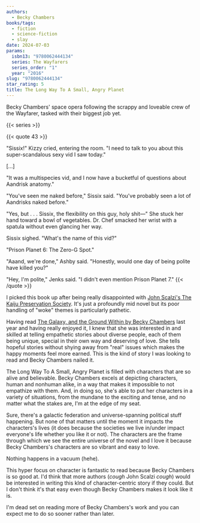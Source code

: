 ```yaml
---
authors:
  - Becky Chambers
books/tags:
  - fiction
  - science-fiction
  - slay
date: 2024-07-03
params:
  isbn13: "9780062444134"
  series: The Wayfarers
  series_order: "1"
  year: "2016"
slug: "9780062444134"
star_rating: 5
title: The Long Way To A Small, Angry Planet
---
```


Becky Chambers' space opera following the scrappy and loveable crew of the Wayfarer, tasked with their biggest job yet.

<!--more-->

{{< series >}}

{{< quote 43 >}}

"Sissix!" Kizzy cried, entering the room. "I need to talk to you about this super-scandalous sexy vid I saw today."

[...]

"It was a multispecies vid, and I now have a bucketful of questions about Aandrisk anatomy."

"You've seen me naked before," Sissix said. "You've probably seen a lot of Aandrisks naked before."

"Yes, but . . . Sissix, the flexibility on this guy, holy shit—" She stuck her hand toward a bowl of vegetables. Dr. Chef smacked her wrist with a spatula without even
glancing her way.

Sissix sighed. "What's the name of this vid?"

"Prison Planet 6: The Zero-G Spot."

"Aaand, we're done," Ashby said. "Honestly, would one day of being polite have killed you?"

"Hey, I'm polite," Jenks said. "I didn't even mention Prison Planet 7."
{{< /quote >}}

I picked this book up after being really disappointed with [John Scalzi's The Kaiju Preservation Society](/books/9780765389121/). It's just a profoundly mid novel but its poor handling of "woke" themes is particularly pathetic.

Having read [The Galaxy, and the Ground Within by Becky Chambers](/books/9781473647688/) last year and having really enjoyed it, I knew that she was interested in and skilled at telling empathetic stories about diverse people, each of them being unique, special in their own way and deserving of love. She tells hopeful stories without shying away from "real" issues which makes the happy moments feel more earned. This is the kind of story I was looking to read and Becky Chambers nailed it.

The Long Way To A Small, Angry Planet is filled with characters that are so alive and believable. Becky Chambers excels at depicting characters, human and nonhuman alike, in a way that makes it impossible to not empathize with them. And, in doing so, she's able to put her characters in a variety of situations, from the mundane to the exciting and tense, and no matter what the stakes are, I'm at the edge of my seat.

Sure, there's a galactic federation and universe-spanning political stuff happening. But none of that matters until the moment it impacts the characters's lives (it does because the societies we live in/under impact everyone's life whether you like it or not). The characters are the frame through which we see the entire universe of the novel and I love it because Becky Chambers's characters are so vibrant and easy to love.

Nothing happens in a vacuum (hehe).

This hyper focus on character is fantastic to read because Becky Chambers is so good at. I'd think that more authors (*cough* John Scalzi *cough*) would be interested in writing this klnd of character-centric story if they could. But I don't think it's that easy even though Becky Chambers makes it look like it is.

I'm dead set on reading more of Becky Chambers's work and you can expect me to do so sooner rather than later.
